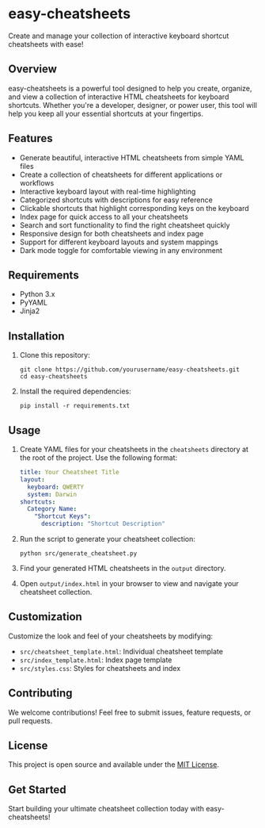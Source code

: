 # easy-cheatsheets

Create and manage your collection of interactive keyboard shortcut cheatsheets with ease!

## Overview

easy-cheatsheets is a powerful tool designed to help you create, organize, and view a collection of interactive HTML cheatsheets for keyboard shortcuts. Whether you're a developer, designer, or power user, this tool will help you keep all your essential shortcuts at your fingertips.

## Features

- Generate beautiful, interactive HTML cheatsheets from simple YAML files
- Create a collection of cheatsheets for different applications or workflows
- Interactive keyboard layout with real-time highlighting
- Categorized shortcuts with descriptions for easy reference
- Clickable shortcuts that highlight corresponding keys on the keyboard
- Index page for quick access to all your cheatsheets
- Search and sort functionality to find the right cheatsheet quickly
- Responsive design for both cheatsheets and index page
- Support for different keyboard layouts and system mappings
- Dark mode toggle for comfortable viewing in any environment

## Requirements

- Python 3.x
- PyYAML
- Jinja2

## Installation

1. Clone this repository:
   ```
   git clone https://github.com/yourusername/easy-cheatsheets.git
   cd easy-cheatsheets
   ```

2. Install the required dependencies:
   ```
   pip install -r requirements.txt
   ```

## Usage

1. Create YAML files for your cheatsheets in the `cheatsheets` directory at the root of the project. Use the following format:

   ```yaml
   title: Your Cheatsheet Title
   layout:
     keyboard: QWERTY
     system: Darwin
   shortcuts:
     Category Name:
       "Shortcut Keys":
         description: "Shortcut Description"
   ```

2. Run the script to generate your cheatsheet collection:

   ```
   python src/generate_cheatsheet.py
   ```

3. Find your generated HTML cheatsheets in the `output` directory.
4. Open `output/index.html` in your browser to view and navigate your cheatsheet collection.

## Customization

Customize the look and feel of your cheatsheets by modifying:

- `src/cheatsheet_template.html`: Individual cheatsheet template
- `src/index_template.html`: Index page template
- `src/styles.css`: Styles for cheatsheets and index

## Contributing

We welcome contributions! Feel free to submit issues, feature requests, or pull requests.

## License

This project is open source and available under the [MIT License](LICENSE).

## Get Started

Start building your ultimate cheatsheet collection today with easy-cheatsheets!
